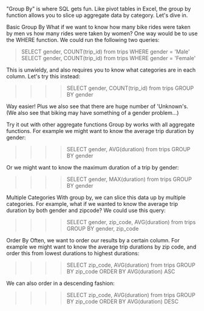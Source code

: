 "Group By" is where SQL gets fun. Like pivot tables in Excel, the group by function allows you to slice up aggregate data by category. Let's dive in. 

Basic Group By
What if we want to know how many bike rides were taken by men vs how many rides were taken by women? One way would be to use the WHERE function. We could run the following two queries:

> SELECT gender, COUNT(trip_id) from trips WHERE gender = 'Male'
> SELECT gender, COUNT(trip_id) from trips WHERE gender = 'Female'

This is unwieldy, and also requires you to know what categories are in each column. Let's try this instead:

>>>> SELECT gender, COUNT(trip_id) from trips GROUP BY gender

Way easier! Plus we also see that there are huge number of 'Unknown's. (We also see that biking may have something of a gender problem...) 

Try it out with other aggregate functions 
Group by works with all aggregate functions. For example we might want to know the average trip duration by gender:

>>>> SELECT gender, AVG(duration) from trips GROUP BY gender

Or we might want to know the maximum duration of a trip by gender:

>>>> SELECT gender, MAX(duration) from trips GROUP BY gender

Multiple Categories
With group by, we can slice this data up by multiple categories. For example, what if we wanted to know the average trip duration by both gender and zipcode? We could use this query:

>>>> SELECT gender, zip_code, AVG(duration) from trips GROUP BY gender, zip_code

Order By
Often, we want to order our results by a certain column. For example we might want to know the average trip durations by zip code, and order this from lowest durations to highest durations:

>>>> SELECT zip_code, AVG(duration) from trips GROUP BY zip_code ORDER BY AVG(duration) ASC

We can also order in a descending fashion:

>>>> SELECT zip_code, AVG(duration) from trips GROUP BY zip_code ORDER BY AVG(duration) DESC
